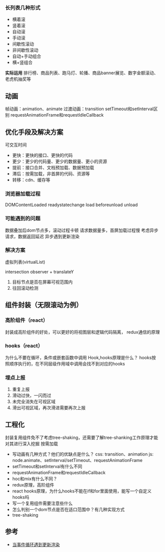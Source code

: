 
### 长列表几种形式
- 横着滚
- 竖着滚
- 自动滚
- 手动滚
- 间歇性滚动
- 非间歇性滚动
- 自动+手动组合
- 横+竖组合

**实际运用**
排行榜、商品列表、跑马灯、轮播、商品banner展览、数字金额滚动、老虎机抽奖等

## 动画
帧动画：animation、animate
过渡动画：transition
setTimeout和setInterval区别
requestAnimationFrame和requestIdleCallback

## 优化手段及解决方案
可交互时间

- 更快：更快的接口、更快的代码
- 更少：更少的代码量、更少的数据量、更小的资源
- 提前：接口合并、文档预加载、数据预加载
- 滞后：按需加载，非首屏的代码、资源等
- 转移：cdn、缓存等

### 浏览器加载过程
DOMContentLoaded
readystatechange
load
beforeunload
unload
### 可能遇到的问题
数据叠加后dom节点多，滚动过程卡顿
请求数据量多，首屏加载过程慢
考虑异步请求，数据返回延迟
异步遇到更新渲染
### 解决方案
虚拟列表(virtualList)

intersection observer + translateY
1. 目标节点是否在屏幕可视范围内
2. 往回滚动检测

## 组件封装（无限滚动为例）
### 高阶组件（react）
封装成高阶组件的好处，可以更好的将视图层和逻辑代码隔离，
redux通信的原理

### hooks（react）
为什么不要在循环，条件或嵌套函数中调用 Hook,hooks原理是什么？
hooks按照顺序执行的，在不同层级作用域中调用会找不到对应的hooks

### 埋点上报
1. 重复上报
2. 滑动过快，一闪而过
3. 未完全消失在可视区域
4. 滑出可视区域，再次滑进需要再次上报

## 工程化
封装复用组件免不了考虑tree-shaking，还需要了解tree-shanking工作原理才能对其进行深入挖掘
按需加载

- 写动画有几种方式？他们的优缺点是什么？
css: transition、animation
js: node.animate、setInterval/setTimeout、requestAnimationFrame
- setTimeout和setInterval有什么不同
- requestAnimationFrame和requestIdleCallback
- hoc和mix有什么不同？
- redux原理，高阶组件
- react hooks原理，为什么hooks不能在if和for里面使用，能写一个自定义hooks吗
- 写一个复用组件需要注意些什么
- 怎么判别一个dom节点是否在适口范围中？有几种实现方式
- tree-shaking


## 参考
- [当事件循环遇到更新渲染](https://zhuanlan.zhihu.com/p/267273074)
